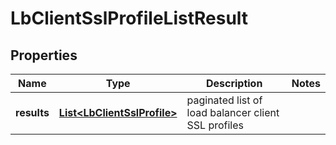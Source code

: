 # LbClientSslProfileListResult

## Properties
Name | Type | Description | Notes
------------ | ------------- | ------------- | -------------
**results** | [**List&lt;LbClientSslProfile&gt;**](LbClientSslProfile.md) | paginated list of load balancer client SSL profiles | 

